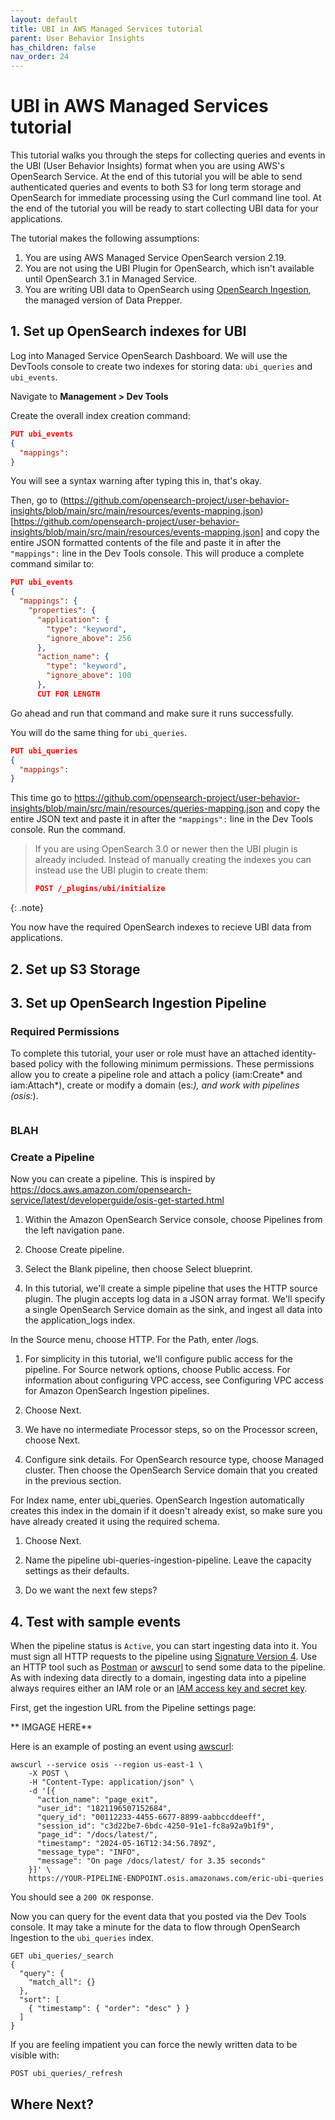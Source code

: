 ```yaml
---
layout: default
title: UBI in AWS Managed Services tutorial
parent: User Behavior Insights
has_children: false
nav_order: 24
---
```



# UBI in AWS Managed Services tutorial

This tutorial walks you through the steps for collecting queries and events in the UBI (User Behavior Insights) format when you are using AWS's OpenSearch Service.  At the end of this tutorial you will be able to send authenticated queries and events to both S3 for long term storage and OpenSearch for immediate processing using the Curl command line tool. At the end of the tutorial you will be ready to start collecting UBI data for your applications.

The tutorial makes the following assumptions:

1. You are using AWS Managed Service OpenSearch version 2.19.
1. You are not using the UBI Plugin for OpenSearch, which isn't available until OpenSearch 3.1 in Managed Service.
1. You are writing UBI data to OpenSearch using [OpenSearch Ingestion](https://docs.aws.amazon.com/opensearch-service/latest/developerguide/ingestion.html), the managed version of Data Prepper.


## 1. Set up OpenSearch indexes for UBI

Log into Managed Service OpenSearch Dashboard. We will use the DevTools console to create two indexes for storing data: `ubi_queries` and `ubi_events`.  

Navigate to **Management > Dev Tools**

Create the overall index creation command:

```json
PUT ubi_events
{
  "mappings": 
}
```

You will see a syntax warning after typing this in, that's okay.

Then, go to (https://github.com/opensearch-project/user-behavior-insights/blob/main/src/main/resources/events-mapping.json)[https://github.com/opensearch-project/user-behavior-insights/blob/main/src/main/resources/events-mapping.json] and copy the entire JSON formatted contents of the file and paste it in after the `"mappings":` line in the Dev Tools console. This will produce a complete command similar to:

```json
PUT ubi_events
{
  "mappings": {
    "properties": {
      "application": {
        "type": "keyword",
        "ignore_above": 256
      },
      "action_name": {
        "type": "keyword",
        "ignore_above": 100
      },
      CUT FOR LENGTH
```

Go ahead and run that command and make sure it runs successfully.

You will do the same thing for `ubi_queries`.

```json
PUT ubi_queries
{
  "mappings": 
}
```

This time go to https://github.com/opensearch-project/user-behavior-insights/blob/main/src/main/resources/queries-mapping.json and copy the entire JSON text and paste it in after the `"mappings":` line in the Dev Tools console. Run the command.

> If you are using OpenSearch 3.0 or newer then the UBI plugin is already included. Instead of manually creating the indexes you can instead use the UBI plugin to create them:
>
> ```json
> POST /_plugins/ubi/initialize
> ```
{: .note}

You now have the required OpenSearch indexes to recieve UBI data from applications.

## 2. Set up S3 Storage

## 3. Set up OpenSearch Ingestion Pipeline

### Required Permissions

To complete this tutorial, your user or role must have an attached identity-based policy with the following minimum permissions. These permissions allow you to create a pipeline role and attach a policy (iam:Create* and iam:Attach*), create or modify a domain (es:*), and work with pipelines (osis:*).

```json
```

###  BLAH

### Create a Pipeline

Now you can create a pipeline.   This is inspired by https://docs.aws.amazon.com/opensearch-service/latest/developerguide/osis-get-started.html

1. Within the Amazon OpenSearch Service console, choose Pipelines from the left navigation pane.

1. Choose Create pipeline.

1. Select the Blank pipeline, then choose Select blueprint.

1. In this tutorial, we'll create a simple pipeline that uses the HTTP source plugin. The plugin accepts log data in a JSON array format. We'll specify a single OpenSearch Service domain as the sink, and ingest all data into the application_logs index.

In the Source menu, choose HTTP. For the Path, enter /logs.

1. For simplicity in this tutorial, we'll configure public access for the pipeline. For Source network options, choose Public access. For information about configuring VPC access, see Configuring VPC access for Amazon OpenSearch Ingestion pipelines.

1. Choose Next.

1. We have no intermediate Processor steps, so on the Processor screen, choose Next.

1. Configure sink details. For OpenSearch resource type, choose Managed cluster. Then choose the OpenSearch Service domain that you created in the previous section.

For Index name, enter ubi_queries. OpenSearch Ingestion automatically creates this index in the domain if it doesn't already exist, so make sure you have already created it using the required schema.

1. Choose Next.

1. Name the pipeline ubi-queries-ingestion-pipeline. Leave the capacity settings as their defaults.

1. Do we want the next few steps?


## 4. Test with sample events

When the pipeline status is `Active`, you can start ingesting data into it. You must sign all HTTP requests to the pipeline using [Signature Version 4](https://docs.aws.amazon.com/general/latest/gr/signature-version-4.html). Use an HTTP tool such as [Postman](https://www.getpostman.com/) or [awscurl](https://github.com/okigan/awscurl) to send some data to the pipeline. As with indexing data directly to a domain, ingesting data into a pipeline always requires either an IAM role or an [IAM access key and secret key](https://docs.aws.amazon.com/powershell/latest/userguide/pstools-appendix-sign-up.html).

First, get the ingestion URL from the Pipeline settings page:

** IMGAGE HERE**

Here is an example of posting an event using [awscurl](https://github.com/okigan/awscurl):

```
awscurl --service osis --region us-east-1 \
    -X POST \
    -H "Content-Type: application/json" \
    -d '[{
      "action_name": "page_exit",
      "user_id": "1821196507152684",
      "query_id": "00112233-4455-6677-8899-aabbccddeeff",
      "session_id": "c3d22be7-6bdc-4250-91e1-fc8a92a9b1f9",
      "page_id": "/docs/latest/",
      "timestamp": "2024-05-16T12:34:56.789Z",
      "message_type": "INFO",
      "message": "On page /docs/latest/ for 3.35 seconds"
    }]' \
    https://YOUR-PIPELINE-ENDPOINT.osis.amazonaws.com/eric-ubi-queries
```

You should see a `200 OK` response.

Now you can query for the event data that you posted via the Dev Tools console.  It may take a minute for the data to flow through OpenSearch Ingestion to the `ubi_queries` index.   

```
GET ubi_queries/_search
{
  "query": {
    "match_all": {}
  },
  "sort": [
    { "timestamp": { "order": "desc" } }
  ]
}
```

If you are feeling impatient you can force the newly written data to be visible with:

```
POST ubi_queries/_refresh
```

## Where Next?
